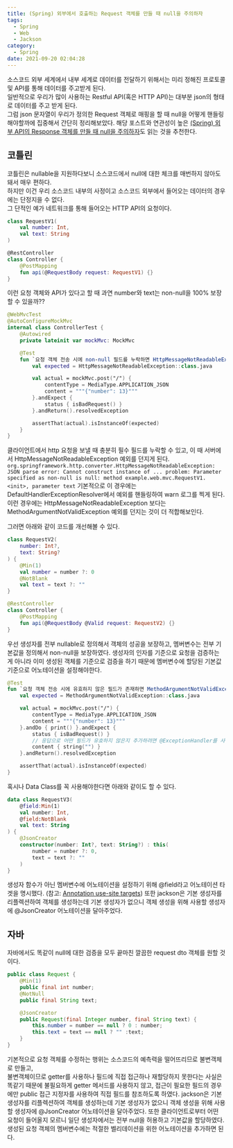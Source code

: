 ```yaml
---
title: (Spring) 외부에서 호출하는 Request 객체를 만들 때 null을 주의하자
tags:
  - Spring
  - Web
  - Jackson
category:
  - Spring
date: 2021-09-20 02:04:28
---
```



소스코드 외부 세계에서 내부 세계로 데이터를 전달하기 위해서는 미리 정해진 프로토콜 및 API를 통해 데이터를 주고받게 된다.  
일반적으로 우리가 많이 사용하는 Restful API(혹은 HTTP API)는 대부분 json의 형태로 데이터를 주고 받게 된다.  
그럼 json 문자열이 우리가 정의한 Request 객체로 매핑을 할 때 null을 어떻게 핸들링 해야할까에 집중해서 간단히 정리해보았다.
해당 포스트와 연관성이 높은 [(Spring) 외부 API의 Response 객체를 만들 때 null을 주의하자](/2021/09/20/spring-web-response-deserialization-for-null)도 읽는 것을 추천한다.

## 코틀린
코틀린은 nullable을 지원하다보니 소스코드에서 null에 대한 체크를 매번하지 않아도 돼서 매우 편하다.  
하지만 이건 우리 소스코드 내부의 사정이고 소스코드 외부에서 들어오는 데이터의 경우에는 단정지을 수 없다.  
그 단적인 예가 네트워크를 통해 들어오는 HTTP API의 요청이다.  
```kotlin
class RequestV1(
    val number: Int,
    val text: String
)

@RestController
class Controller {
    @PostMapping
    fun api(@RequestBody request: RequestV1) {}
}
```

이런 요청 객체와 API가 있다고 할 때 과연 number와 text는 non-null을 100% 보장할 수 있을까??  
```kotlin
@WebMvcTest
@AutoConfigureMockMvc
internal class ControllerTest {
    @Autowired
    private lateinit var mockMvc: MockMvc

    @Test
    fun `요청 객체 전송 시에 non-null 필드를 누락하면 HttpMessageNotReadableException 예외를 던진다`() {
        val expected = HttpMessageNotReadableException::class.java

        val actual = mockMvc.post("/") {
            contentType = MediaType.APPLICATION_JSON
            content = """{"number": 13}"""
        }.andExpect {
            status { isBadRequest() }
        }.andReturn().resolvedException

        assertThat(actual).isInstanceOf(expected)
    }
}
```

클라이언트에서 http 요청을 보낼 때 충분히 필수 필드를 누락할 수 있고, 이 때 서버에서 HttpMessageNotReadableException 예외를 던지게 된다.
`org.springframework.http.converter.HttpMessageNotReadableException: JSON parse error: Cannot construct instance of ... problem: Parameter specified as non-null is null: method example.web.mvc.RequestV1.<init>, parameter text`
기본적으로 이 경우에는 DefaultHandlerExceptionResolver에서 예외를 핸들링하여 warn 로그를 찍게 된다.  
이런 경우에는 HttpMessageNotReadableException 보다는 MethodArgumentNotValidException 예외를 던지는 것이 더 적합해보인다.  

그러면 아래와 같이 코드를 개선해볼 수 있다.  
```kotlin
class RequestV2(
    number: Int?,
    text: String?
) {
    @Min(1)
    val number = number ?: 0
    @NotBlank
    val text = text ?: ""
}

@RestController
class Controller {
    @PostMapping
    fun api(@RequestBody @Valid request: RequestV2) {}
}
```
우선 생성자를 전부 nullable로 정의해서 객체의 성공을 보장하고, 멤버변수는 전부 기본값을 정의해서 non-null을 보장하였다.
생성자의 인자를 기준으로 요청을 검증하는 게 아니라 이미 생성된 객체를 기준으로 검증을 하기 때문에 멤버변수에 할당된 기본값 기준으로 어노테이션을 설정해야한다.

```kotlin
@Test
fun `요청 객체 전송 시에 유효하지 않은 필드가 존재하면 MethodArgumentNotValidException 예외를 던진다`() {
    val expected = MethodArgumentNotValidException::class.java

    val actual = mockMvc.post("/") {
        contentType = MediaType.APPLICATION_JSON
        content = """{"number": 13}"""
    }.andDo { print() }.andExpect {
        status { isBadRequest() }
        // 응답으로 어떤 필드가 유효하지 않은지 추가하려면 @ExceptionHandler를 사용하여 MethodArgumentNotValidException를 핸들링 해야한다.
        content { string("") }
    }.andReturn().resolvedException

    assertThat(actual).isInstanceOf(expected)
}
```

혹시나 Data Class를 꼭 사용해야한다면 아래와 같이도 할 수 있다.
```kotlin
data class RequestV3(
    @field:Min(1)
    val number: Int,
    @field:NotBlank
    val text: String
) {
    @JsonCreator
    constructor(number: Int?, text: String?) : this(
        number = number ?: 0,
        text = text ?: ""
    )
}
```

생성자 함수가 아닌 멤버변수에 어노테이션을 설정하기 위해 @field라고 어노테이션 타겟을 명시했다.
(참고: [Annotation use-site targets](https://kotlinlang.org/docs/annotations.html#annotation-use-site-targets))
또한 jackson은 기본 생성자를 리플렉션하여 객체를 생성하는데 기본 생성자가 없으니 객체 생성을 위해 사용할 생성자에 @JsonCreator 어노테이션을 달아주었다.

## 자바
자바에서도 똑같이 null에 대한 검증을 모두 끝마친 깔끔한 request dto 객체를 원할 것이다.  
```java
public class Request {
    @Min(1)
    public final int number;
    @NotNull
    public final String text;

    @JsonCreator
    public Request(final Integer number, final String text) {
        this.number = number == null ? 0 : number;
        this.text = text == null ? "" :text;
    }
}
```
기본적으로 요청 객체를 수정하는 행위는 소스코드의 예측력을 떨어뜨리므로 불변객체로 만들고,  
불변객체이므로 getter를 사용하나 필드에 직접 접근하나 재할당하지 못한다는 사실은 똑같기 때문에 불필요하게 getter 메서드를 사용하지 않고, 접근이 필요한 필드의 경우에만 public 접근 지정자를 사용하여 직접 필드를 참조하도록 하였다.
jackson은 기본 생성자를 리플렉션하여 객체를 생성하는데 기본 생성자가 없으니 객체 생성을 위해 사용할 생성자에 @JsonCreator 어노테이션을 달아주었다.
또한 클라이언트로부터 어떤 요청이 들어올지 모르니 일단 생성자에서는 전부 null을 허용하고 기본값을 할당하였다.  
생성된 요청 객체의 멤버변수에는 적절한 벨리데이션을 위한 어노테이션을 추가하면 된다.
